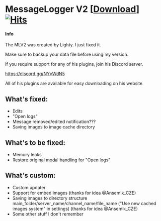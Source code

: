 # MessageLogger V2 [<a target="_blank" href="https://davilarek.github.io/MessageLoggerV2-fixed/download/">Download</a>] [![Hits](https://hits.seeyoufarm.com/api/count/incr/badge.svg?url=https%3A%2F%2Fdavilarek.github.io%2FMessageLoggerV2-fixed%2Fdownload&count_bg=%2379C83D&title_bg=%23555555&icon=&icon_color=%23E7E7E7&title=Download+count&edge_flat=true)](https://hits.seeyoufarm.com)
#### Info
The MLV2 was created by Lighty. I just fixed it.

Make sure to backup your data file before using my version.

If you require support for any of his plugins, join his Discord server.

https://discord.gg/NYvWdN5

All of his plugins are available for easy downloading on his website.

## What's fixed:
- Edits
- "Open logs"
- Message removed/edited notification???
- Saving images to image cache directory

## What's to be fixed:
- Memory leaks
- Restore original modal handling for "Open logs"

## What's custom:
- Custom updater
- Support for embed images (thanks for idea @Ansemik_CZE)
- Saving images to directory structure main_folder/server_name/channel_name/file_name ("Use new cached images system" in settings) (thanks for idea @Ansemik_CZE)
- Some other stuff I don't remember
